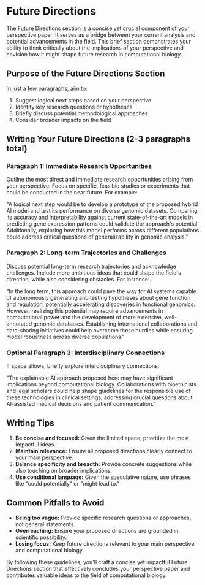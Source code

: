# Future Directions

The Future Directions section is a concise yet crucial component of your perspective paper. It serves as a bridge between your current analysis and potential advancements in the field. This brief section demonstrates your ability to think critically about the implications of your perspective and envision how it might shape future research in computational biology.

## Purpose of the Future Directions Section

In just a few paragraphs, aim to:

1. Suggest logical next steps based on your perspective
2. Identify key research questions or hypotheses
3. Briefly discuss potential methodological approaches
4. Consider broader impacts on the field

## Writing Your Future Directions (2-3 paragraphs total)

### Paragraph 1: Immediate Research Opportunities

Outline the most direct and immediate research opportunities arising from your perspective. Focus on specific, feasible studies or experiments that could be conducted in the near future. For example:

"A logical next step would be to develop a prototype of the proposed hybrid AI model and test its performance on diverse genomic datasets. Comparing its accuracy and interpretability against current state-of-the-art models in predicting gene expression patterns could validate the approach's potential. Additionally, exploring how this model performs across different populations could address critical questions of generalizability in genomic analysis."

### Paragraph 2: Long-term Trajectories and Challenges

Discuss potential long-term research trajectories and acknowledge challenges. Include more ambitious ideas that could shape the field's direction, while also considering obstacles. For instance:

"In the long term, this approach could pave the way for AI systems capable of autonomously generating and testing hypotheses about gene function and regulation, potentially accelerating discoveries in functional genomics. However, realizing this potential may require advancements in computational power and the development of more extensive, well-annotated genomic databases. Establishing international collaborations and data-sharing initiatives could help overcome these hurdles while ensuring model robustness across diverse populations."

### Optional Paragraph 3: Interdisciplinary Connections

If space allows, briefly explore interdisciplinary connections:

"The explainable AI approach proposed here may have significant implications beyond computational biology. Collaborations with bioethicists and legal scholars could help shape guidelines for the responsible use of these technologies in clinical settings, addressing crucial questions about AI-assisted medical decisions and patient communication."

## Writing Tips

1. **Be concise and focused:** Given the limited space, prioritize the most impactful ideas.
2. **Maintain relevance:** Ensure all proposed directions clearly connect to your main perspective.
3. **Balance specificity and breadth:** Provide concrete suggestions while also touching on broader implications.
4. **Use conditional language:** Given the speculative nature, use phrases like "could potentially" or "might lead to."

## Common Pitfalls to Avoid

- **Being too vague:** Provide specific research questions or approaches, not general statements.
- **Overreaching:** Ensure your proposed directions are grounded in scientific possibility.
- **Losing focus:** Keep future directions relevant to your main perspective and computational biology.

By following these guidelines, you'll craft a concise yet impactful Future Directions section that effectively concludes your perspective paper and contributes valuable ideas to the field of computational biology.
